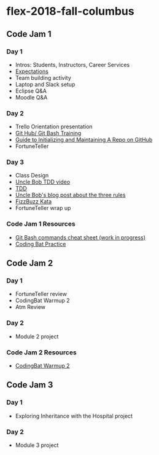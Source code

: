 # flex-2018-fall-columbus

## Code Jam 1

### Day 1
- Intros: Students, Instructors, Career Services
- [Expectations](expectations.md)
- Team building activity
- Laptop and Slack setup
- Eclipse Q&A
- Moodle Q&A


### Day 2
- Trello Orientation presentation
- [Git Hub/ Git Bash Training](https://github.com/jlord/git-it-electron)
- [Guide to Initializing and Maintaining A Repo on GitHub](https://wecancodeit.github.io/java-resources/git/managing-your-repo/)
- FortuneTeller

### Day 3
- Class Design
- [Uncle Bob TDD video](https://cleancoders.com/episode/clean-code-episode-1/show)
- [TDD](https://wecancodeit.github.io/java-slides/testing/tdd-intro/#/)
- [Uncle Bob's blog post about the three rules](http://butunclebob.com/ArticleS.UncleBob.TheThreeRulesOfTdd)
- [FizzBuzz Kata](https://wecancodeit.github.io/java-exercises/fundamentals-practice-problems/fizz-buzz/)
- FortuneTeller wrap up

### Code Jam 1 Resources
- [Git Bash commands cheat sheet (work in progress)](https://wecancodeit.github.io/java-resources/bash/)
- [Coding Bat Practice](http://codingbat.com/java/Warmup-1)


## Code Jam 2

### Day 1
- FortuneTeller review
- CodingBat Warmup 2
- Atm Review

### Day 2
- Module 2 project

### Code Jam 2 Resources
- [CodingBat Warmup 2](http://codingbat.com/java/Warmup-2)

## Code Jam 3

### Day 1
- Exploring Inheritance with the Hospital project

### Day 2
- Module 3 project
